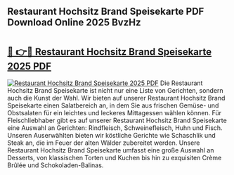 ## Restaurant Hochsitz Brand Speisekarte PDF Download Online 2025 BvzHz

# <h2><a href="http://gccpko.nevu.top/?p=Restaurant+Hochsitz+Brand+Speisekarte">🔗 👉🔴 Restaurant Hochsitz Brand Speisekarte 2025 PDF</a></h2>

[![Restaurant Hochsitz Brand Speisekarte 2025 PDF](https://i.imgur.com/dBaPXMq.png)](http://gccpko.nevu.top/?p=Restaurant+Hochsitz+Brand+Speisekarte)
Die Restaurant Hochsitz Brand Speisekarte ist nicht nur eine Liste von Gerichten, sondern auch die Kunst der Wahl. Wir bieten auf unserer Restaurant Hochsitz Brand Speisekarte einen Salatbereich an, in dem Sie aus frischen Gemüse- und Obstsalaten für ein leichtes und leckeres Mittagessen wählen können. Für Fleischliebhaber gibt es auf unserer Restaurant Hochsitz Brand Speisekarte eine Auswahl an Gerichten: Rindfleisch, Schweinefleisch, Huhn und Fisch. Unseren Auserwählten bieten wir köstliche Gerichte wie Schaschlik und Steak an, die im Feuer der alten Wälder zubereitet werden. Unsere Restaurant Hochsitz Brand Speisekarte umfasst eine große Auswahl an Desserts, von klassischen Torten und Kuchen bis hin zu exquisiten Crème Brûlée und Schokoladen-Balinas.
